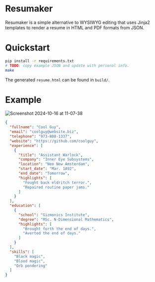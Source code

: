 # Resumaker
Resumaker is a simple alternative to WYSIWYG editing that uses Jinja2 templates to render a resume in HTML and PDF formats from JSON.


# Quickstart
```bash
pip install -r requirements.txt
# TODO: copy example JSON and update with personal info.
make
```
The generated `resume.html` can be found in `build/`.


# Example
![Screenshot 2024-10-16 at 11-07-38 ](https://github.com/user-attachments/assets/301504c1-6ef4-406e-86a2-33cdb5ad047b)

```json
{
  "fullname": "Cool Guy",
  "email": "coolguy@website.biz",
  "telephone": "973-808-1337",
  "website": "https://github.com/coolguy",
  "experience": [
    {
      "title": "Assistant Warlock",
      "company": "Inner Eye Subsystems",
      "location": "Neo New Amsterdam",
      "start_date": "Mar. 1A92",
      "end_date": "Tomorrow",
      "highlights": [
        "Fought back eldritch terror.",
        "Repaired routine paper jams."
      ]
    }
  ],
  "education": [
    {
      "school": "Gizmonics Institute",
      "degree": "MSc. N-Dimensional Mathematics",
      "highlights": [
        "Brought forth the end of days.",
        "Averted the end of days."
      ]
    }
  ],
  "skills": [
    "Black magic",
    "Blood magic",
    "Orb pondering"
  ]
}
```
